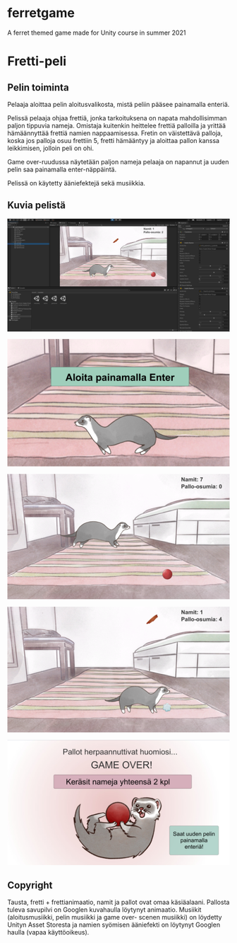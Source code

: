 # ferretgame

A ferret themed game made for Unity course in summer 2021

# Fretti-peli

## Pelin toiminta

Pelaaja aloittaa pelin aloitusvalikosta, mistä peliin pääsee painamalla enteriä.

Pelissä pelaaja ohjaa frettiä, jonka tarkoituksena on napata mahdollisimman paljon tippuvia
nameja. Omistaja kuitenkin heittelee frettiä palloilla ja yrittää hämäännyttää frettiä namien
nappaamisessa. Fretin on väistettävä palloja, koska jos palloja osuu frettiin 5, fretti hämääntyy
ja aloittaa pallon kanssa leikkimisen, jolloin peli on ohi.

Game over-ruudussa näytetään paljon nameja pelaaja on napannut ja uuden pelin saa painamalla
enter-näppäintä.

Pelissä on käytetty ääniefektejä sekä musiikkia.

## Kuvia pelistä

![alt text](2d_fretti6.png)

![alt text](2d_fretti1.png)

![alt text](2d_fretti5.png)

![alt text](2d_fretti3.png)

![alt text](2d_fretti4.png)

## Copyright

Tausta, fretti + frettianimaatio, namit ja pallot ovat omaa käsiäalaani. Pallosta tuleva savupilvi
on Googlen kuvahaulla löytynyt animaatio. Musiikit (aloitusmusiikki, pelin musiikki ja game over-
scenen musiikki) on löydetty Unityn Asset Storesta ja namien syömisen ääniefekti on löytynyt
Googlen haulla (vapaa käyttöoikeus).
